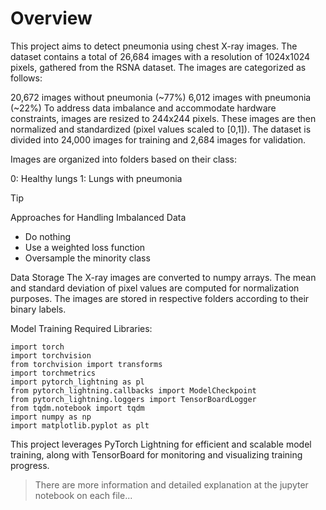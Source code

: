 # Overview
This project aims to detect pneumonia using chest X-ray images. The dataset contains a total of 26,684 images with a resolution of 1024x1024 pixels, gathered from the RSNA dataset. The images are categorized as follows:

20,672 images without pneumonia (~77%)
6,012 images with pneumonia (~22%)
To address data imbalance and accommodate hardware constraints, images are resized to 244x244 pixels. These images are then normalized and standardized (pixel values scaled to [0,1]). The dataset is divided into 24,000 images for training and 2,684 images for validation.

Images are organized into folders based on their class:

0: Healthy lungs
1: Lungs with pneumonia
> [!TIP]
> Approaches for Handling Imbalanced Data
- Do nothing
- Use a weighted loss function
- Oversample the minority class


Data Storage
The X-ray images are converted to numpy arrays. The mean and standard deviation of pixel values are computed for normalization purposes. The images are stored in respective folders according to their binary labels.

Model Training
Required Libraries:
```
import torch
import torchvision
from torchvision import transforms
import torchmetrics
import pytorch_lightning as pl
from pytorch_lightning.callbacks import ModelCheckpoint
from pytorch_lightning.loggers import TensorBoardLogger
from tqdm.notebook import tqdm
import numpy as np
import matplotlib.pyplot as plt
```
This project leverages PyTorch Lightning for efficient and scalable model training, along with TensorBoard for monitoring and visualizing training progress.

> There are more information and detailed explanation at the jupyter notebook on each file...
